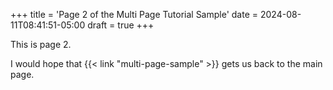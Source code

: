 +++
title = 'Page 2 of the Multi Page Tutorial Sample'
date = 2024-08-11T08:41:51-05:00
draft = true
+++

This is page 2.

I would hope that {{< link "multi-page-sample" >}} gets us back to the main page.
